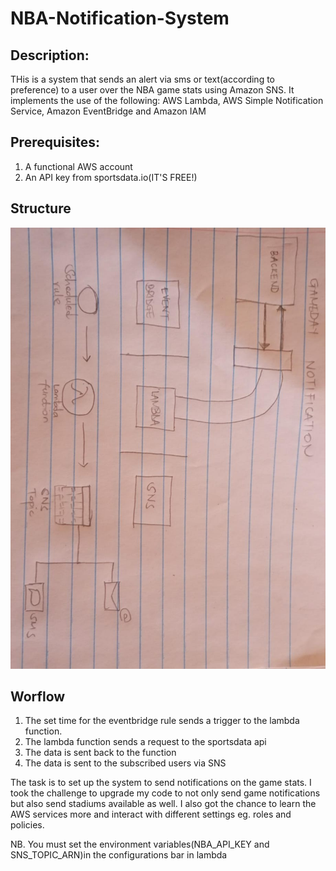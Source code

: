 # NBA-Notification-System
## Description:
THis is a system that sends an alert via sms or text(according to preference) to a user over the NBA game stats using Amazon SNS.
It implements the use of the following: AWS Lambda, AWS Simple Notification Service, Amazon EventBridge and Amazon IAM 

## Prerequisites:
1. A functional AWS account
2. An API key from sportsdata.io(IT'S FREE!)
   
## Structure
![Proj structure](https://github.com/mbengiivy/NBA-Notification-System/blob/main/WhatsApp%20Image%202025-01-23%20at%2013.25.23.jpeg)

## Worflow
1. The set time for the eventbridge rule sends a trigger to the lambda function.
2. The lambda function sends a request to the sportsdata api
3. The data is sent back to the function
4. The data is sent to the subscribed users via SNS

The task is to set up the system to send notifications on the game stats. I took the challenge to upgrade my code to not only send game notifications but also send stadiums available as well. 
I also got the chance to learn the AWS services more and interact with different settings eg. roles and policies. 

NB. You must set the environment variables(NBA_API_KEY and SNS_TOPIC_ARN)in the configurations bar in lambda
